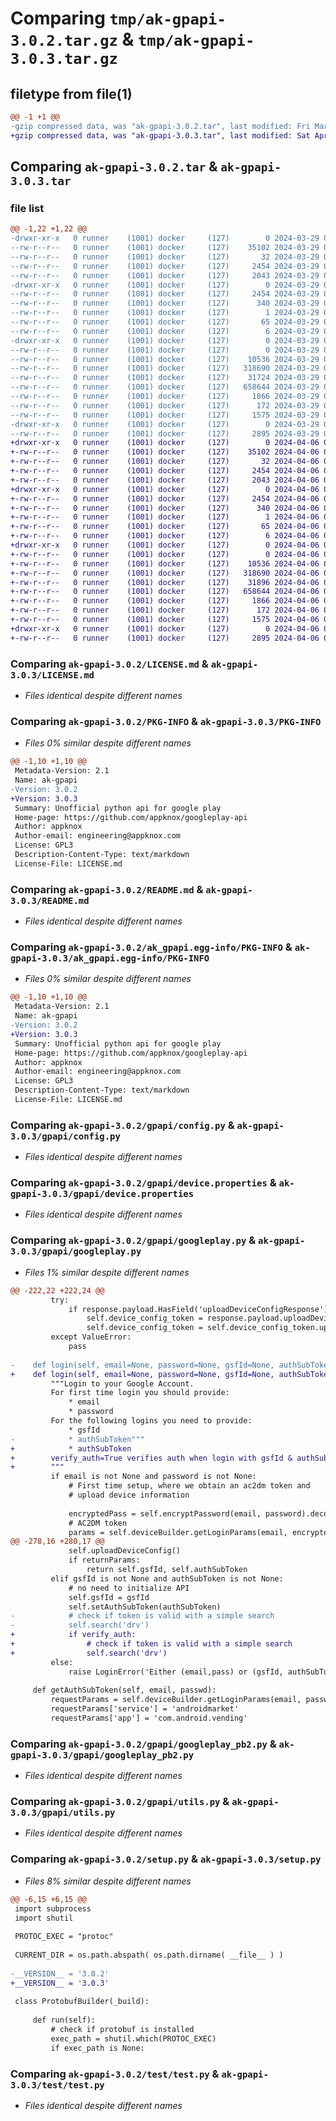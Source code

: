 # Comparing `tmp/ak-gpapi-3.0.2.tar.gz` & `tmp/ak-gpapi-3.0.3.tar.gz`

## filetype from file(1)

```diff
@@ -1 +1 @@
-gzip compressed data, was "ak-gpapi-3.0.2.tar", last modified: Fri Mar 29 04:06:10 2024, max compression
+gzip compressed data, was "ak-gpapi-3.0.3.tar", last modified: Sat Apr  6 06:20:26 2024, max compression
```

## Comparing `ak-gpapi-3.0.2.tar` & `ak-gpapi-3.0.3.tar`

### file list

```diff
@@ -1,22 +1,22 @@
-drwxr-xr-x   0 runner    (1001) docker     (127)        0 2024-03-29 04:06:10.544230 ak-gpapi-3.0.2/
--rw-r--r--   0 runner    (1001) docker     (127)    35102 2024-03-29 04:06:02.000000 ak-gpapi-3.0.2/LICENSE.md
--rw-r--r--   0 runner    (1001) docker     (127)       32 2024-03-29 04:06:02.000000 ak-gpapi-3.0.2/MANIFEST.in
--rw-r--r--   0 runner    (1001) docker     (127)     2454 2024-03-29 04:06:10.544230 ak-gpapi-3.0.2/PKG-INFO
--rw-r--r--   0 runner    (1001) docker     (127)     2043 2024-03-29 04:06:02.000000 ak-gpapi-3.0.2/README.md
-drwxr-xr-x   0 runner    (1001) docker     (127)        0 2024-03-29 04:06:10.544230 ak-gpapi-3.0.2/ak_gpapi.egg-info/
--rw-r--r--   0 runner    (1001) docker     (127)     2454 2024-03-29 04:06:10.000000 ak-gpapi-3.0.2/ak_gpapi.egg-info/PKG-INFO
--rw-r--r--   0 runner    (1001) docker     (127)      340 2024-03-29 04:06:10.000000 ak-gpapi-3.0.2/ak_gpapi.egg-info/SOURCES.txt
--rw-r--r--   0 runner    (1001) docker     (127)        1 2024-03-29 04:06:10.000000 ak-gpapi-3.0.2/ak_gpapi.egg-info/dependency_links.txt
--rw-r--r--   0 runner    (1001) docker     (127)       65 2024-03-29 04:06:10.000000 ak-gpapi-3.0.2/ak_gpapi.egg-info/requires.txt
--rw-r--r--   0 runner    (1001) docker     (127)        6 2024-03-29 04:06:10.000000 ak-gpapi-3.0.2/ak_gpapi.egg-info/top_level.txt
-drwxr-xr-x   0 runner    (1001) docker     (127)        0 2024-03-29 04:06:10.544230 ak-gpapi-3.0.2/gpapi/
--rw-r--r--   0 runner    (1001) docker     (127)        0 2024-03-29 04:06:02.000000 ak-gpapi-3.0.2/gpapi/__init__.py
--rw-r--r--   0 runner    (1001) docker     (127)    10536 2024-03-29 04:06:02.000000 ak-gpapi-3.0.2/gpapi/config.py
--rw-r--r--   0 runner    (1001) docker     (127)   318690 2024-03-29 04:06:02.000000 ak-gpapi-3.0.2/gpapi/device.properties
--rw-r--r--   0 runner    (1001) docker     (127)    31724 2024-03-29 04:06:02.000000 ak-gpapi-3.0.2/gpapi/googleplay.py
--rw-r--r--   0 runner    (1001) docker     (127)   658644 2024-03-29 04:06:08.000000 ak-gpapi-3.0.2/gpapi/googleplay_pb2.py
--rw-r--r--   0 runner    (1001) docker     (127)     1866 2024-03-29 04:06:02.000000 ak-gpapi-3.0.2/gpapi/utils.py
--rw-r--r--   0 runner    (1001) docker     (127)      172 2024-03-29 04:06:10.548231 ak-gpapi-3.0.2/setup.cfg
--rw-r--r--   0 runner    (1001) docker     (127)     1575 2024-03-29 04:06:02.000000 ak-gpapi-3.0.2/setup.py
-drwxr-xr-x   0 runner    (1001) docker     (127)        0 2024-03-29 04:06:10.544230 ak-gpapi-3.0.2/test/
--rw-r--r--   0 runner    (1001) docker     (127)     2895 2024-03-29 04:06:02.000000 ak-gpapi-3.0.2/test/test.py
+drwxr-xr-x   0 runner    (1001) docker     (127)        0 2024-04-06 06:20:26.963580 ak-gpapi-3.0.3/
+-rw-r--r--   0 runner    (1001) docker     (127)    35102 2024-04-06 06:20:21.000000 ak-gpapi-3.0.3/LICENSE.md
+-rw-r--r--   0 runner    (1001) docker     (127)       32 2024-04-06 06:20:21.000000 ak-gpapi-3.0.3/MANIFEST.in
+-rw-r--r--   0 runner    (1001) docker     (127)     2454 2024-04-06 06:20:26.963580 ak-gpapi-3.0.3/PKG-INFO
+-rw-r--r--   0 runner    (1001) docker     (127)     2043 2024-04-06 06:20:21.000000 ak-gpapi-3.0.3/README.md
+drwxr-xr-x   0 runner    (1001) docker     (127)        0 2024-04-06 06:20:26.963580 ak-gpapi-3.0.3/ak_gpapi.egg-info/
+-rw-r--r--   0 runner    (1001) docker     (127)     2454 2024-04-06 06:20:26.000000 ak-gpapi-3.0.3/ak_gpapi.egg-info/PKG-INFO
+-rw-r--r--   0 runner    (1001) docker     (127)      340 2024-04-06 06:20:26.000000 ak-gpapi-3.0.3/ak_gpapi.egg-info/SOURCES.txt
+-rw-r--r--   0 runner    (1001) docker     (127)        1 2024-04-06 06:20:26.000000 ak-gpapi-3.0.3/ak_gpapi.egg-info/dependency_links.txt
+-rw-r--r--   0 runner    (1001) docker     (127)       65 2024-04-06 06:20:26.000000 ak-gpapi-3.0.3/ak_gpapi.egg-info/requires.txt
+-rw-r--r--   0 runner    (1001) docker     (127)        6 2024-04-06 06:20:26.000000 ak-gpapi-3.0.3/ak_gpapi.egg-info/top_level.txt
+drwxr-xr-x   0 runner    (1001) docker     (127)        0 2024-04-06 06:20:26.963580 ak-gpapi-3.0.3/gpapi/
+-rw-r--r--   0 runner    (1001) docker     (127)        0 2024-04-06 06:20:21.000000 ak-gpapi-3.0.3/gpapi/__init__.py
+-rw-r--r--   0 runner    (1001) docker     (127)    10536 2024-04-06 06:20:21.000000 ak-gpapi-3.0.3/gpapi/config.py
+-rw-r--r--   0 runner    (1001) docker     (127)   318690 2024-04-06 06:20:21.000000 ak-gpapi-3.0.3/gpapi/device.properties
+-rw-r--r--   0 runner    (1001) docker     (127)    31896 2024-04-06 06:20:21.000000 ak-gpapi-3.0.3/gpapi/googleplay.py
+-rw-r--r--   0 runner    (1001) docker     (127)   658644 2024-04-06 06:20:25.000000 ak-gpapi-3.0.3/gpapi/googleplay_pb2.py
+-rw-r--r--   0 runner    (1001) docker     (127)     1866 2024-04-06 06:20:21.000000 ak-gpapi-3.0.3/gpapi/utils.py
+-rw-r--r--   0 runner    (1001) docker     (127)      172 2024-04-06 06:20:26.967579 ak-gpapi-3.0.3/setup.cfg
+-rw-r--r--   0 runner    (1001) docker     (127)     1575 2024-04-06 06:20:21.000000 ak-gpapi-3.0.3/setup.py
+drwxr-xr-x   0 runner    (1001) docker     (127)        0 2024-04-06 06:20:26.963580 ak-gpapi-3.0.3/test/
+-rw-r--r--   0 runner    (1001) docker     (127)     2895 2024-04-06 06:20:21.000000 ak-gpapi-3.0.3/test/test.py
```

### Comparing `ak-gpapi-3.0.2/LICENSE.md` & `ak-gpapi-3.0.3/LICENSE.md`

 * *Files identical despite different names*

### Comparing `ak-gpapi-3.0.2/PKG-INFO` & `ak-gpapi-3.0.3/PKG-INFO`

 * *Files 0% similar despite different names*

```diff
@@ -1,10 +1,10 @@
 Metadata-Version: 2.1
 Name: ak-gpapi
-Version: 3.0.2
+Version: 3.0.3
 Summary: Unofficial python api for google play
 Home-page: https://github.com/appknox/googleplay-api
 Author: appknox
 Author-email: engineering@appknox.com
 License: GPL3
 Description-Content-Type: text/markdown
 License-File: LICENSE.md
```

### Comparing `ak-gpapi-3.0.2/README.md` & `ak-gpapi-3.0.3/README.md`

 * *Files identical despite different names*

### Comparing `ak-gpapi-3.0.2/ak_gpapi.egg-info/PKG-INFO` & `ak-gpapi-3.0.3/ak_gpapi.egg-info/PKG-INFO`

 * *Files 0% similar despite different names*

```diff
@@ -1,10 +1,10 @@
 Metadata-Version: 2.1
 Name: ak-gpapi
-Version: 3.0.2
+Version: 3.0.3
 Summary: Unofficial python api for google play
 Home-page: https://github.com/appknox/googleplay-api
 Author: appknox
 Author-email: engineering@appknox.com
 License: GPL3
 Description-Content-Type: text/markdown
 License-File: LICENSE.md
```

### Comparing `ak-gpapi-3.0.2/gpapi/config.py` & `ak-gpapi-3.0.3/gpapi/config.py`

 * *Files identical despite different names*

### Comparing `ak-gpapi-3.0.2/gpapi/device.properties` & `ak-gpapi-3.0.3/gpapi/device.properties`

 * *Files identical despite different names*

### Comparing `ak-gpapi-3.0.2/gpapi/googleplay.py` & `ak-gpapi-3.0.3/gpapi/googleplay.py`

 * *Files 1% similar despite different names*

```diff
@@ -222,22 +222,24 @@
         try:
             if response.payload.HasField('uploadDeviceConfigResponse'):
                 self.device_config_token = response.payload.uploadDeviceConfigResponse
                 self.device_config_token = self.device_config_token.uploadDeviceConfigToken
         except ValueError:
             pass
 
-    def login(self, email=None, password=None, gsfId=None, authSubToken=None, returnParams=False):
+    def login(self, email=None, password=None, gsfId=None, authSubToken=None, returnParams=False, verify_auth=True):
         """Login to your Google Account.
         For first time login you should provide:
             * email
             * password
         For the following logins you need to provide:
             * gsfId
-            * authSubToken"""
+            * authSubToken
+        verify_auth=True verifies auth when login with gsfId & authSubToken. checks token sanity by default.
+        """
         if email is not None and password is not None:
             # First time setup, where we obtain an ac2dm token and
             # upload device information
 
             encryptedPass = self.encryptPassword(email, password).decode('utf-8')
             # AC2DM token
             params = self.deviceBuilder.getLoginParams(email, encryptedPass)
@@ -278,16 +280,17 @@
             self.uploadDeviceConfig()
             if returnParams:
                 return self.gsfId, self.authSubToken
         elif gsfId is not None and authSubToken is not None:
             # no need to initialize API
             self.gsfId = gsfId
             self.setAuthSubToken(authSubToken)
-            # check if token is valid with a simple search
-            self.search('drv')
+            if verify_auth:
+                # check if token is valid with a simple search
+                self.search('drv')
         else:
             raise LoginError('Either (email,pass) or (gsfId, authSubToken) is needed')
 
     def getAuthSubToken(self, email, passwd):
         requestParams = self.deviceBuilder.getLoginParams(email, passwd)
         requestParams['service'] = 'androidmarket'
         requestParams['app'] = 'com.android.vending'
```

### Comparing `ak-gpapi-3.0.2/gpapi/googleplay_pb2.py` & `ak-gpapi-3.0.3/gpapi/googleplay_pb2.py`

 * *Files identical despite different names*

### Comparing `ak-gpapi-3.0.2/gpapi/utils.py` & `ak-gpapi-3.0.3/gpapi/utils.py`

 * *Files identical despite different names*

### Comparing `ak-gpapi-3.0.2/setup.py` & `ak-gpapi-3.0.3/setup.py`

 * *Files 8% similar despite different names*

```diff
@@ -6,15 +6,15 @@
 import subprocess
 import shutil
 
 PROTOC_EXEC = "protoc"
 
 CURRENT_DIR = os.path.abspath( os.path.dirname( __file__ ) )
 
-__VERSION__ = '3.0.2'
+__VERSION__ = '3.0.3'
 
 class ProtobufBuilder(_build):
 
     def run(self):
         # check if protobuf is installed
         exec_path = shutil.which(PROTOC_EXEC)
         if exec_path is None:
```

### Comparing `ak-gpapi-3.0.2/test/test.py` & `ak-gpapi-3.0.3/test/test.py`

 * *Files identical despite different names*

